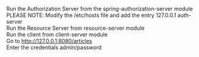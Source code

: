 Run the Authorization Server from the spring-authorization-server module <br/>
PLEASE NOTE: Modify the /etc/hosts file and add the entry 127.0.0.1 auth-server<br/> 
Run the Resource Server from resource-server module<br/>
Run the client from client-server module<br/>
Go to http://127.0.0.1:8080/articles<br/>
Enter the credentials admin/password<br/>